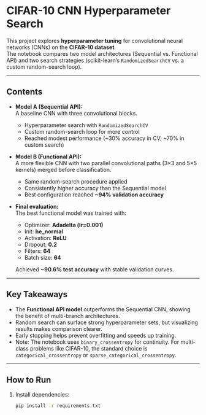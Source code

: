 
# CIFAR-10 CNN Hyperparameter Search

This project explores **hyperparameter tuning** for convolutional neural networks (CNNs) on the **CIFAR-10 dataset**.  
The notebook compares two model architectures (Sequential vs. Functional API) and two search strategies (scikit-learn’s `RandomizedSearchCV` vs. a custom random-search loop).

---

## Contents
- **Model A (Sequential API):**  
  A baseline CNN with three convolutional blocks.  
  - Hyperparameter search with `RandomizedSearchCV`  
  - Custom random-search loop for more control  
  - Reached modest performance (~30% accuracy in CV; ~70% in custom search)

- **Model B (Functional API):**  
  A more flexible CNN with two parallel convolutional paths (3×3 and 5×5 kernels) merged before classification.  
  - Same random-search procedure applied  
  - Consistently higher accuracy than the Sequential model  
  - Best configuration reached **~94% validation accuracy**

- **Final evaluation:**  
  The best functional model was trained with:  
  - Optimizer: **Adadelta (lr=0.001)**  
  - Init: **he_normal**  
  - Activation: **ReLU**  
  - Dropout: **0.2**  
  - Filters: **64**  
  - Batch size: **64**

  Achieved **~90.6% test accuracy** with stable validation curves.

---

## Key Takeaways
- The **Functional API model** outperforms the Sequential CNN, showing the benefit of multi-branch architectures.  
- Random search can surface strong hyperparameter sets, but visualizing results makes comparison clearer.  
- Early stopping helps prevent overfitting and speeds up training.  
- Note: The notebook uses `binary_crossentropy` for continuity. For multi-class problems like CIFAR-10, the standard choice is `categorical_crossentropy` or `sparse_categorical_crossentropy`.

---

## How to Run
1. Install dependencies:
   ```bash
   pip install -r requirements.txt

